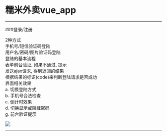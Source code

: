 糯米外卖vue_app
===

---
###登录/注册

2种方式<br/>
手机号/短信验证码登陆<br/>
用户名/密码/图片验证码登陆<br/>
登陆的基本流程<br/>
       表单前台验证, 如果不通过, 提示<br/>
       发送ajax请求, 得到返回的结果<br/>
       根据结果的标识(code)来判断登陆请求是否成功<br/>
界面相关效果<br/>
    a. 切换登陆方式<br/>
    b. 手机号合法检查<br/>
    c. 倒计时效果<br/>
    d. 切换显示或隐藏密码<br/>
    g. 前台验证提示<br/>

![](https://github.com/williamGIG/williamGIG.github.io/blob/master/rumi_vue/imgs/gif_one.gif)

---
